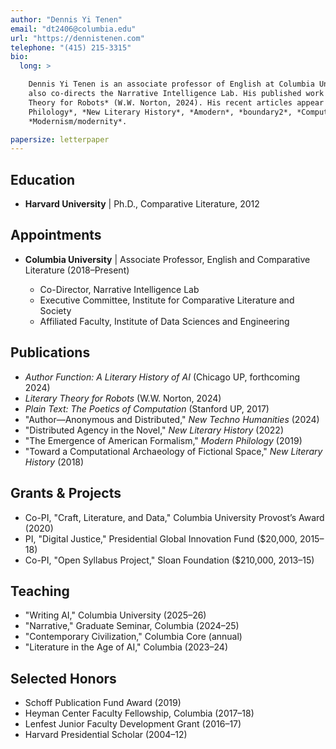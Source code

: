 ```yaml
---
author: "Dennis Yi Tenen"
email: "dt2406@columbia.edu"
url: "https://dennistenen.com"
telephone: "(415) 215-3315"
bio:
  long: >

    Dennis Yi Tenen is an associate professor of English at Columbia University, where he
    also co-directs the Narrative Intelligence Lab. His published work includes *Literary
    Theory for Robots* (W.W. Norton, 2024). His recent articles appear on the pages of *Modern
    Philology*, *New Literary History*, *Amodern*, *boundary2*, *Computational Culture*, and
    *Modernism/modernity*.

papersize: letterpaper
---
```


## Education

* **Harvard University** | Ph.D., Comparative Literature, 2012

## Appointments

* **Columbia University** | Associate Professor, English and Comparative Literature (2018–Present)

  * Co-Director, Narrative Intelligence Lab
  * Executive Committee, Institute for Comparative Literature and Society
  * Affiliated Faculty, Institute of Data Sciences and Engineering

## Publications

* *Author Function: A Literary History of AI* (Chicago UP, forthcoming 2024)
* *Literary Theory for Robots* (W\.W. Norton, 2024)
* *Plain Text: The Poetics of Computation* (Stanford UP, 2017)
* "Author—Anonymous and Distributed," *New Techno Humanities* (2024)
* "Distributed Agency in the Novel," *New Literary History* (2022)
* "The Emergence of American Formalism," *Modern Philology* (2019)
* "Toward a Computational Archaeology of Fictional Space," *New Literary History* (2018)

## Grants & Projects

* Co-PI, "Craft, Literature, and Data," Columbia University Provost’s Award (2020)
* PI, "Digital Justice," Presidential Global Innovation Fund (\$20,000, 2015–18)
* Co-PI, "Open Syllabus Project," Sloan Foundation (\$210,000, 2013–15)

## Teaching

* "Writing AI," Columbia University (2025–26)
* "Narrative," Graduate Seminar, Columbia (2024–25)
* "Contemporary Civilization," Columbia Core (annual)
* "Literature in the Age of AI," Columbia (2023–24)

## Selected Honors

* Schoff Publication Fund Award (2019)
* Heyman Center Faculty Fellowship, Columbia (2017–18)
* Lenfest Junior Faculty Development Grant (2016–17)
* Harvard Presidential Scholar (2004–12)
